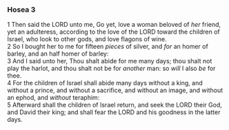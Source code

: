 ### Hosea 3

1 Then said the LORD unto me, Go yet, love a woman beloved of *her* friend, yet an adulteress, according to the love of the LORD toward the children of Israel, who look to other gods, and love flagons of wine.  
2 So I bought her to me for fifteen *pieces* of silver, and *for* an homer of barley, and an half homer of barley:  
3 And I said unto her, Thou shalt abide for me many days; thou shalt not play the harlot, and thou shalt not be for *another* man: so *will* I also *be* for thee.  
4 For the children of Israel shall abide many days without a king, and without a prince, and without a sacrifice, and without an image, and without an ephod, and *without* teraphim:  
5 Afterward shall the children of Israel return, and seek the LORD their God, and David their king; and shall fear the LORD and his goodness in the latter days.  
